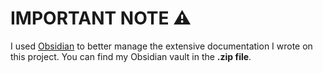 # IMPORTANT NOTE ⚠️
I used [Obsidian](https://obsidian.md/) to better manage the extensive documentation I wrote on this project. You can find my Obsidian vault in the **.zip file**.
